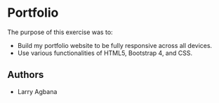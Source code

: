 # Portfolio
The purpose of this exercise was to:
- Build my portfolio website to be fully responsive across all devices.
- Use various functionalities of HTML5, Bootstrap 4, and CSS.


## Authors
- Larry Agbana
